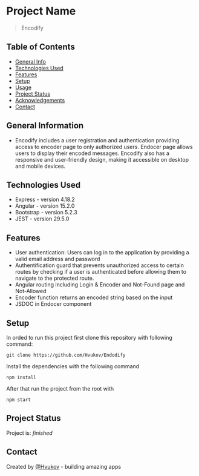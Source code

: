 # Project Name

> Encodify

## Table of Contents

- [General Info](#general-information)
- [Technologies Used](#technologies-used)
- [Features](#features)
- [Setup](#setup)
- [Usage](#usage)
- [Project Status](#project-status)
- [Acknowledgements](#acknowledgements)
- [Contact](#contact)

## General Information

-  Encodify includes a user registration and authentication providing access to encoder page to only authorized users. Endocer page allows users to display their encoded messages. Encodify also has a responsive and user-friendly design, making it accessible on desktop and mobile devices.

## Technologies Used

- Express - version 4.18.2
- Angular - version 15.2.0
- Bootstrap - version 5.2.3
- JEST - version 29.5.0


## Features
- User authentication: Users can log in to the application by providing a valid email address and password
- Authentification guard  that prevents unauthorized access to certain routes by checking if a user is authenticated before allowing them to navigate to the protected route.
- Angular routing including Login & Encoder and Not-Found page and Not-Allowed
- Encoder function returns an encoded string based on the input
- JSDOC in Endocer component

## Setup

In orded to run this project first clone this repository with following command:

`git clone https://github.com/Hvukov/Endodify`

Install the dependencies with the following command

`npm install`

After that run the project from the root with

`npm start`


## Project Status

Project is: _finished_


## Contact

Created by [@Hvukov](https://github.com/Hvukov) - building amazing apps